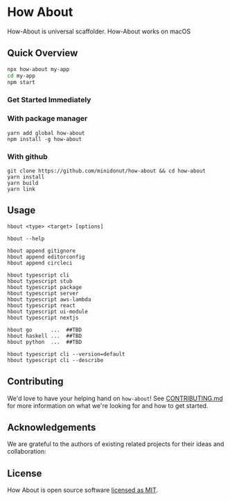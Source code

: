 # How About

How-About is universal scaffolder.
How-About works on macOS

## Quick Overview

```sh
npx how-about my-app
cd my-app
npm start
```

### Get Started Immediately

### With package manager
``` shell
yarn add global how-about
npm install -g how-about
```

### With github
``` shell
git clone https://github.com/minidonut/how-about && cd how-about
yarn install
yarn build
yarn link
```

## Usage
``` shell
hbout <type> <target> [options]

hbout --help

hbout append gitignore
hbout append editorconfig
hbout append circleci

hbout typescript cli
hbout typescript stub
hbout typescript package
hbout typescript server
hbout typescript aws-lambda
hbout typescript react
hbout typescript ui-module
hbout typescript nextjs

hbout go      ...  ##TBD
hbout haskell ...  ##TBD
hbout python  ...  ##TBD

hbout typescript cli --version=default
hbout typescript cli --describe
```


## Contributing

We'd love to have your helping hand on `how-about`! See [CONTRIBUTING.md](CONTRIBUTING.md) for more information on what we're looking for and how to get started.

## Acknowledgements

We are grateful to the authors of existing related projects for their ideas and collaboration:

## License

How About is open source software [licensed as MIT](https://github.com/minidonut/how-about/blob/master/LICENSE).

